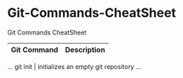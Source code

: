 # Git-Commands-CheatSheet
Git Commands CheatSheet

Git Command | Description
----------- | -----------
...
git init   | initializes an empty git repository
...
